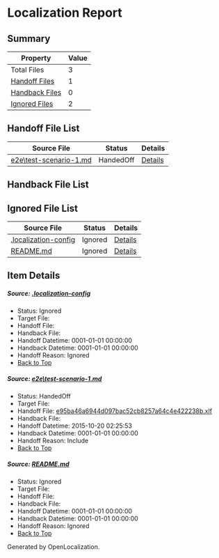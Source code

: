 # <a name='report-top'></a> Localization Report

## Summary
 Property | Value 
 -------- | ----- 
 Total Files | 3
[ Handoff Files ](#handoff-list)| 1
[ Handback Files ](#handback-list)| 0
[ Ignored Files ](#ignored-list)| 2

## <a name='handoff-list'></a> Handoff File List
 Source File | Status | Details 
 ----------- | ------ | ------- 
 [e2e\test-scenario-1.md](https://github.com/OpenLocalizationTest/oltest/blob/a5287759ee19d999486c30f70b7686d01ea0d695/e2e/test-scenario-1.md) | HandedOff | [Details](#e95ba46a6944d097bac52cb8257a64c4e422238b1)

## <a name='handback-list'></a> Handback File List

## <a name='ignored-list'></a> Ignored File List
 Source File | Status | Details 
 ----------- | ------ | ------- 
 [.localization-config](https://github.com/OpenLocalizationTest/oltest/blob/a5287759ee19d999486c30f70b7686d01ea0d695/.localization-config) | Ignored | [Details](#e0bcce531ac6e3f49784b22d8da451a27487c7420)
 [README.md](https://github.com/OpenLocalizationTest/oltest/blob/a5287759ee19d999486c30f70b7686d01ea0d695/README.md) | Ignored | [Details](#df59b048e07151e27715bf8782a1aefa6d87f0312)

## Item Details
##### <a name='e0bcce531ac6e3f49784b22d8da451a27487c7420'></a> Source: [.localization-config](https://github.com/OpenLocalizationTest/oltest/blob/a5287759ee19d999486c30f70b7686d01ea0d695/.localization-config)
* Status: Ignored
* Target File: 
* Handoff File: 
* Handback File: 
* Handoff Datetime: 0001-01-01 00:00:00
* Handback Datetime: 0001-01-01 00:00:00
* Handoff Reason: Ignored
* [Back to Top](#report-top)

##### <a name='e95ba46a6944d097bac52cb8257a64c4e422238b1'></a> Source: [e2e\test-scenario-1.md](https://github.com/OpenLocalizationTest/oltest/blob/a5287759ee19d999486c30f70b7686d01ea0d695/e2e/test-scenario-1.md)
* Status: HandedOff
* Target File: 
* Handoff File: [e95ba46a6944d097bac52cb8257a64c4e422238b.xlf](https://github.com/OpenLocalizationTestOrg/olhandoff/blob/35536286824e5a11888515e7b4ae6fc521d4415f/ol-handoff/OpenLocalizationTestOrg/oltest.zh-cn/master/e95ba46a6944d097bac52cb8257a64c4e422238b.xlf)
* Handback File: 
* Handoff Datetime: 2015-10-20 02:25:53
* Handback Datetime: 0001-01-01 00:00:00
* Handoff Reason: Include
* [Back to Top](#report-top)

##### <a name='df59b048e07151e27715bf8782a1aefa6d87f0312'></a> Source: [README.md](https://github.com/OpenLocalizationTest/oltest/blob/a5287759ee19d999486c30f70b7686d01ea0d695/README.md)
* Status: Ignored
* Target File: 
* Handoff File: 
* Handback File: 
* Handoff Datetime: 0001-01-01 00:00:00
* Handback Datetime: 0001-01-01 00:00:00
* Handoff Reason: Ignored
* [Back to Top](#report-top)


Generated by OpenLocalization.
